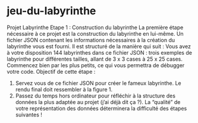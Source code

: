 # jeu-du-labyrinthe
Projet Labyrinthe
Etape 1 : Construction du labyrinthe
La première étape nécessaire à ce projet est la construction du labyrinthe en lui-même. Un
fichier JSON contenant les informations nécessaires à la création du labyrinthe vous est
fourni. Il est structuré de la manière qui suit :
Vous avez à votre disposition 144 labyrinthes dans ce fichier JSON : trois exemples de
labyrinthe pour différentes tailles, allant de 3 x 3 cases à 25 x 25 cases. Commencez bien
par les plus petits, ce qui vous permettra de débugger votre code.
Objectif de cette étape :
1. Servez vous de ce fichier JSON pour créer le fameux labyrinthe. Le rendu final doit
ressembler à la figure 1.
2. Passez du temps hors ordinateur pour réfléchir à la structure des données la plus
adaptée au projet (j’ai déjà dit ça ?). La “qualité” de votre représentation des
données déterminera la difficulté des étapes suivantes !
